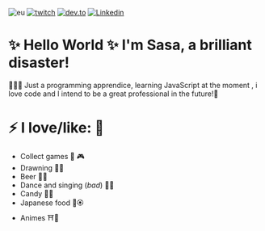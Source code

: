 ![eu](https://dev-to-uploads.s3.amazonaws.com/uploads/articles/566s8qvl8qmywi9wox7m.jpg)
[![twitch](https://dev-to-uploads.s3.amazonaws.com/uploads/articles/zdquqsvopckykj4su5a2.png)](https://www.twitch.tv/punkypixy/clips?filter=clips&range=all)
[![dev.to](https://dev-to-uploads.s3.amazonaws.com/uploads/articles/6zag1uw9udjjgvwshrls.png)](https://dev.to/sabrinabarros)
[![Linkedin](https://dev-to-uploads.s3.amazonaws.com/uploads/articles/rsctn5dr09xll8fsvro6.png)](https://www.linkedin.com/in/sabrina-barros-5b9610205/)

# ✨ Hello World ✨ I'm Sasa, a brilliant disaster!

👩🏻‍💻 Just a programming apprendice, learning JavaScript at the moment , i love code and I intend to be a great professional in the future!🌸

# ⚡ I love/like: 💖

 - Collect games 👾 🎮
 - Drawning 🎨🎴
 - Beer 🍻🍺
 - Dance and singing (*bad*) 🎤🎶
 - Candy 🍰🍫
 - Japanese food 🍣🏵
 - Animes ⛩🐲
